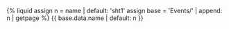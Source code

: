 {% liquid
assign n = name | default: 'sht1'
assign base = 'Events/' | append: n | getpage
%}
{{ base.data.name | default: n }}